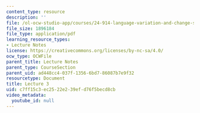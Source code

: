 ```yaml
---
content_type: resource
description: ''
file: /ol-ocw-studio-app/courses/24-914-language-variation-and-change-spring-2019/c7ff15c3ec2522e239efd76f5becd8cb_MIT24_914s19_lec3.pdf
file_size: 1896184
file_type: application/pdf
learning_resource_types:
- Lecture Notes
license: https://creativecommons.org/licenses/by-nc-sa/4.0/
ocw_type: OCWFile
parent_title: Lecture Notes
parent_type: CourseSection
parent_uid: ad448cc4-037f-1356-6bd7-86087b7e9f32
resourcetype: Document
title: Lecture 3
uid: c7ff15c3-ec25-22e2-39ef-d76f5becd8cb
video_metadata:
  youtube_id: null
---
```

